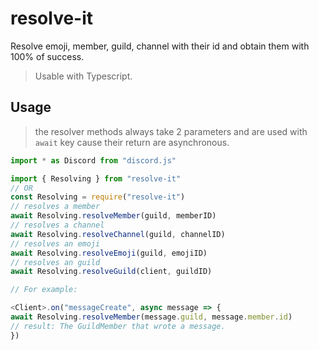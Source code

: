 # resolve-it
Resolve emoji, member, guild, channel with their id and obtain them with 100% of success.

> Usable with Typescript.

## Usage

> the resolver methods always take 2 parameters and are used with `await` key cause their return are  asynchronous.

```javascript
import * as Discord from "discord.js"

import { Resolving } from "resolve-it"
// OR
const Resolving = require("resolve-it")
// resolves a member
await Resolving.resolveMember(guild, memberID)
// resolves a channel
await Resolving.resolveChannel(guild, channelID)
// resolves an emoji
await Resolving.resolveEmoji(guild, emojiID)
// resolves an guild
await Resolving.resolveGuild(client, guildID)

// For example: 

<Client>.on("messageCreate", async message => {
await Resolving.resolveMember(message.guild, message.member.id)
// result: The GuildMember that wrote a message.
})
  
```
